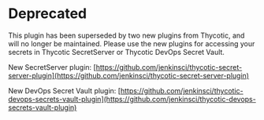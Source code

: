 # Deprecated

This plugin has been superseded by two new plugins from Thycotic, and will no longer be maintained. Please use the new plugins for accessing your secrets in Thycotic SecretServer or Thycotic DevOps Secret Vault.

New SecretServer plugin: [https://github.com/jenkinsci/thycotic-secret-server-plugin](https://github.com/jenkinsci/thycotic-secret-server-plugin)

New DevOps Secret Vault plugin: [https://github.com/jenkinsci/thycotic-devops-secrets-vault-plugin](https://github.com/jenkinsci/thycotic-devops-secrets-vault-plugin)
